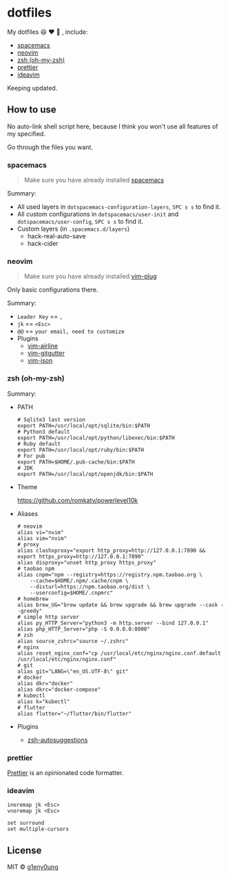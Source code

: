 # dotfiles

My dotfiles :satisfied: :heart: :see_no_evil: , include:

- [spacemacs](#spacemacs)
- [neovim](#neovim)
- [zsh (oh-my-zsh)](#zsh-oh-my-zsh)
- [prettier](#prettier)
- [ideavim](#ideavim)

Keeping updated.

## How to use

No auto-link shell script here, because I think you won't use all features of my specified.

Go through the files you want.

### spacemacs

> Make sure you have already installed [spacemacs](http://spacemacs.org/)

Summary:

- All used layers in `dotspacemacs-configuration-layers`, `SPC s s` to find it.
- All custom configurations in `dotspacemacs/user-init` and `dotspacemacs/user-config`, `SPC s s` to find it.
- Custom layers (in `.spacemacs.d/layers`)
  - hack-real-auto-save
  - hack-cider

### neovim

> Make sure you have already installed [vim-plug](https://github.com/junegunn/vim-plug)

Only basic configurations there.

Summary:

- `Leader Key` == `,`
- `jk` == `<Esc>`
- `@@` == `your email, need to customize`
- Plugins
  - [vim-airline](https://github.com/vim-airline/vim-airline)
  - [vim-gitgutter](https://github.com/airblade/vim-gitgutter)
  - [vim-json](https://github.com/elzr/vim-json)

### zsh (oh-my-zsh)

Summary:

- PATH

  ```shell
  # Sqlite3 last version
  export PATH=/usr/local/opt/sqlite/bin:$PATH
  # Python3 default
  export PATH=/usr/local/opt/python/libexec/bin:$PATH
  # Ruby default
  export PATH=/usr/local/opt/ruby/bin:$PATH
  # For pub
  export PATH=$HOME/.pub-cache/bin:$PATH
  # JDK
  export PATH=/usr/local/opt/openjdk/bin:$PATH
  ```

- Theme

  <https://github.com/romkatv/powerlevel10k>

- Aliases

  ```shell
  # neovim
  alias vi="nvim"
  alias vim="nvim"
  # proxy
  alias clashxproxy="export http_proxy=http://127.0.0.1:7890 && export https_proxy=http://127.0.0.1:7890"
  alias disproxy="unset http_proxy https_proxy"
  # taobao npm
  alias cnpm="npm --registry=https://registry.npm.taobao.org \
      --cache=$HOME/.npm/.cache/cnpm \
      --disturl=https://npm.taobao.org/dist \
      --userconfig=$HOME/.cnpmrc"
  # homebrew
  alias brew_UG="brew update && brew upgrade && brew upgrade --cask --greedy"
  # simple http server
  alias py_HTTP_Server="python3 -m http.server --bind 127.0.0.1"
  alias php_HTTP_Server="php -S 0.0.0.0:8000"
  # zsh
  alias source_zshrc="source ~/.zshrc"
  # nginx
  alias reset_nginx_conf="cp /usr/local/etc/nginx/nginx.conf.default /usr/local/etc/nginx/nginx.conf"
  # git
  alias git="LANG=\"en_US.UTF-8\" git"
  # docker
  alias dkr="docker"
  alias dkrc="docker-compose"
  # kubectl
  alias k="kubectl"
  # flutter
  alias flutter="~/flutter/bin/flutter"
  ```

- Plugins

  - [zsh-autosuggestions](https://github.com/zsh-users/zsh-autosuggestions)

### prettier

[Prettier](https://prettier.io/) is an opinionated code formatter.

### ideavim

```vimrc
inoremap jk <Esc>
vnoremap jk <Esc>

set surround
set multiple-cursors
```

## License

MIT &copy; [g1eny0ung](https://github.com/g1eny0ung)
